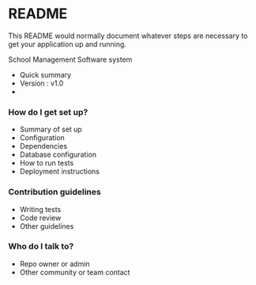 # README #

This README would normally document whatever steps are necessary to get your application up and running.

School Management Software system

* Quick summary
* Version : v1.0
* 

### How do I get set up? ###

* Summary of set up
* Configuration
* Dependencies
* Database configuration
* How to run tests
* Deployment instructions

### Contribution guidelines ###

* Writing tests
* Code review
* Other guidelines

### Who do I talk to? ###

* Repo owner or admin
* Other community or team contact